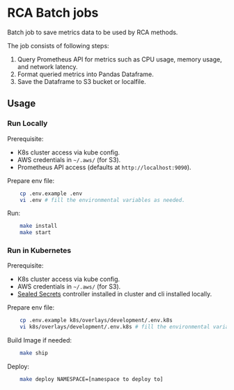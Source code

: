 # RCA Batch jobs
Batch job to save metrics data to be used by RCA methods.

The job consists of following steps:
1. Query Prometheus API for metrics such as CPU usage, memory usage, and network latency.
2. Format queried metrics into Pandas Dataframe.
3. Save the Dataframe to S3 bucket or localfile.

## Usage
### Run Locally
Prerequisite:
- K8s cluster access via kube config.
- AWS credentials in `~/.aws/` (for S3).
- Prometheus API access (defaults at `http://localhost:9090`).

Prepare env file:
```sh
    cp .env.example .env
    vi .env # fill the environmental variables as needed.
```

Run:
```sh
    make install
    make start
```

### Run in Kubernetes
Prerequisite:
- K8s cluster access via kube config.
- AWS credentials in `~/.aws/` (for S3).
- [Sealed Secrets](https://github.com/bitnami-labs/sealed-secrets) controller installed in cluster and cli installed locally.

Prepare env file:
```sh
    cp .env.example k8s/overlays/development/.env.k8s
    vi k8s/overlays/development/.env.k8s # fill the environmental variables as needed.
```

Build Image if needed:
```sh
    make ship
```

Deploy:
```sh
    make deploy NAMESPACE=[namespace to deploy to]
```
